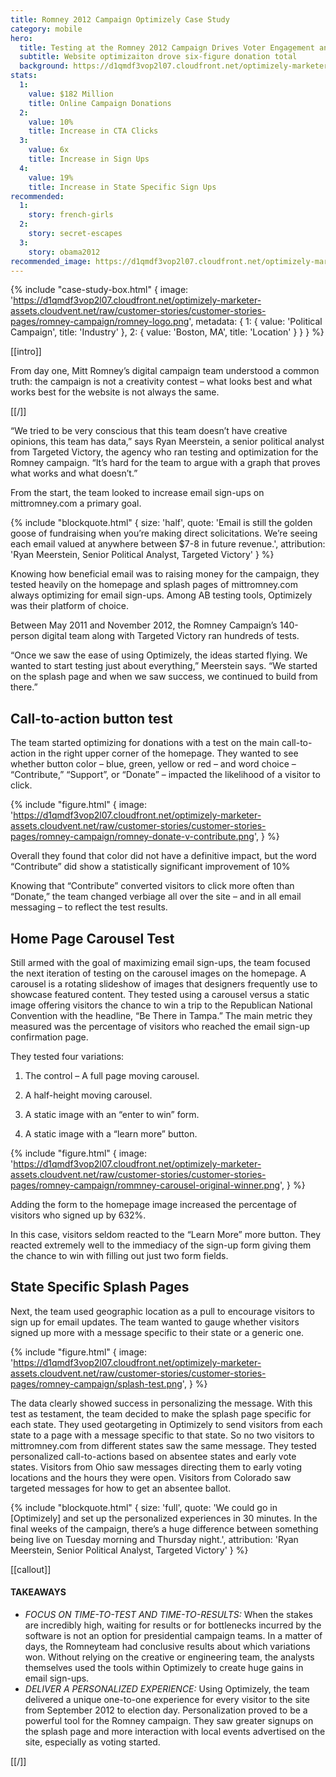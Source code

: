 ```yaml
---
title: Romney 2012 Campaign Optimizely Case Study
category: mobile
hero:
  title: Testing at the Romney 2012 Campaign Drives Voter Engagement and Online Fundraising
  subtitle: Website optimizaiton drove six-figure donation total
  background: https://d1qmdf3vop2l07.cloudfront.net/optimizely-marketer-assets.cloudvent.net/raw/customer-stories/customer-stories-pages/romney-campaign/romney-rally.jpg
stats:
  1:
    value: $182 Million
    title: Online Campaign Donations
  2:
    value: 10%
    title: Increase in CTA Clicks
  3:
    value: 6x
    title: Increase in Sign Ups
  4:
    value: 19%
    title: Increase in State Specific Sign Ups
recommended:
  1:
    story: french-girls
  2:
    story: secret-escapes
  3:
    story: obama2012
recommended_image: https://d1qmdf3vop2l07.cloudfront.net/optimizely-marketer-assets.cloudvent.net/raw/customer-stories/customer-stories-pages/romney-campaign/romney-rally.jpg
---
```


{% include "case-study-box.html"
  {
    image: 'https://d1qmdf3vop2l07.cloudfront.net/optimizely-marketer-assets.cloudvent.net/raw/customer-stories/customer-stories-pages/romney-campaign/romney-logo.png',
    metadata: {
      1: {
        value: 'Political Campaign',
        title: 'Industry'
      },
      2: {
        value: 'Boston, MA',
        title: 'Location'
      }
    }
  }
%}


[[intro]]

From day one, Mitt Romney’s digital campaign team understood a common truth: the campaign is not a creativity contest – what looks best and what works best for the website is not always the same.

[[/]]

“We tried to be very conscious that this team doesn’t have creative opinions, this team has data,” says Ryan Meerstein, a senior political analyst from Targeted Victory, the agency who ran testing and optimization for the Romney campaign. “It’s hard for the team to argue with a graph that proves what works and what doesn’t.”

From the start, the team looked to increase email sign-ups on mittromney.com a primary goal.

{% include "blockquote.html"
  {
    size: 'half',
    quote: 'Email is still the golden goose of fundraising when you’re making direct solicitations. We’re seeing each email valued at anywhere between $7-8 in future revenue.',
    attribution: 'Ryan Meerstein, Senior Political Analyst, Targeted Victory'
  }
%}

Knowing how beneficial email was to raising money for the campaign, they tested heavily on the homepage and splash pages of mittromney.com always optimizing for email sign-ups. Among AB testing tools, Optimizely was their platform of choice.

Between May 2011 and November 2012, the Romney Campaign’s 140-person digital team along with Targeted Victory ran hundreds of tests.

“Once we saw the ease of using Optimizely, the ideas started flying. We wanted to start testing just about everything,” Meerstein says. “We started on the splash page and when we saw success, we continued to build from there.”

## Call-to-action button test

The team started optimizing for  donations with a test on the main call-to-action in the right upper corner of the homepage. They wanted to see whether button color – blue, green, yellow or red – and word choice – “Contribute,” “Support”, or “Donate” – impacted the likelihood of a visitor to click.

{% include "figure.html"
  {
    image: 'https://d1qmdf3vop2l07.cloudfront.net/optimizely-marketer-assets.cloudvent.net/raw/customer-stories/customer-stories-pages/romney-campaign/romney-donate-v-contribute.png',
  }
%}

Overall they found that color did not have a definitive impact, but the word “Contribute” did show a statistically significant improvement of 10%

Knowing that “Contribute” converted visitors to click more often than “Donate,” the team changed verbiage all over the site – and in all email messaging – to reflect the test results.

## Home Page Carousel Test

Still armed with the goal of maximizing email sign-ups, the team focused the next iteration of testing on the carousel images on the homepage. A carousel is a rotating slideshow of images that designers frequently use to showcase featured content. They tested using a carousel versus a static image offering visitors the chance to win a trip to the Republican National Convention with the headline, “Be There in Tampa.” The main metric they measured was the percentage of visitors who reached the email sign-up confirmation page.

They tested four variations:

1. The control – A full page moving carousel.

2. A half-height moving carousel.

3. A static image with an “enter to win” form.

4. A static image with a “learn more” button.

{% include "figure.html"
  {
    image: 'https://d1qmdf3vop2l07.cloudfront.net/optimizely-marketer-assets.cloudvent.net/raw/customer-stories/customer-stories-pages/romney-campaign/rommney-carousel-original-winner.png',
  }
%}

Adding the form to the homepage image increased the percentage of visitors who signed up by 632%.

In this case, visitors seldom reacted to the “Learn More” more button. They reacted extremely well to the immediacy of the sign-up form giving them the chance to win with filling out just two form fields.

## State Specific Splash Pages

Next, the team used geographic location as a pull to encourage visitors to sign up for email updates. The team wanted to gauge whether visitors signed up more with a message specific to their state or a generic one.

{% include "figure.html"
  {
    image: 'https://d1qmdf3vop2l07.cloudfront.net/optimizely-marketer-assets.cloudvent.net/raw/customer-stories/customer-stories-pages/romney-campaign/splash-test.png',
  }
%}

The data clearly showed success in personalizing the message. With this test as testament, the team decided to make the splash page specific for each state. They used geotargeting in Optimizely to send visitors from each state to a page with a message specific to that state. So no two visitors to mittromney.com from different states saw the same message. They tested personalized call-to-actions based on absentee states and early vote states. Visitors from Ohio saw messages directing them to early voting locations and the hours they were open.  Visitors from Colorado saw targeted messages for how to get an absentee ballot.

{% include "blockquote.html"
  {
    size: 'full',
    quote: 'We could go in [Optimizely] and set up the personalized experiences in 30 minutes. In the final weeks of the campaign, there’s a huge difference between something being live on Tuesday morning and Thursday night.',
    attribution: 'Ryan Meerstein, Senior Political Analyst, Targeted Victory'
  }
%}

[[callout]]

#### TAKEAWAYS

- *FOCUS ON TIME-TO-TEST AND TIME-TO-RESULTS:* When the stakes are incredibly high, waiting for results or for bottlenecks incurred by the software is not an option for presidential campaign teams. In a matter of days, the Romneyteam had conclusive results about which variations won. Without relying on the creative or engineering team, the analysts themselves used the tools within Optimizely to create huge gains in email sign-ups.
- *DELIVER A PERSONALIZED EXPERIENCE:* Using Optimizely, the team delivered a unique one-to-one experience for every visitor to the site from September 2012 to election day. Personalization proved to be a powerful tool for the Romney campaign. They saw greater signups on the splash page and more interaction with local events advertised on the site, especially as voting started.

[[/]]